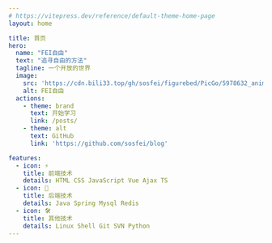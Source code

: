 ```yaml
---
# https://vitepress.dev/reference/default-theme-home-page
layout: home

title: 首页
hero:
  name: "FEI自由"
  text: "追寻自由的方法"
  tagline: 一个开放的世界
  image:
    src: 'https://cdn.bili33.top/gh/sosfei/figurebed/PicGo/5978632_animal_bat_corona_coronavirus_fly_icon.png'
    alt: FEI自由
  actions:
    - theme: brand
      text: 开始学习
      link: /posts/
    - theme: alt
      text: GitHub
      link: 'https://github.com/sosfei/blog'

features:
  - icon: ⚡️
    title: 前端技术
    details: HTML CSS JavaScript Vue Ajax TS
  - icon: 🖖
    title: 后端技术
    details: Java Spring Mysql Redis
  - icon: 🛠️
    title: 其他技术
    details: Linux Shell Git SVN Python
---
```


